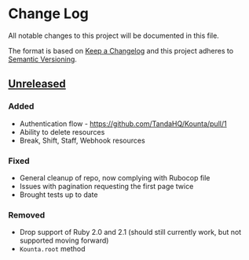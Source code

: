 # Change Log
All notable changes to this project will be documented in this file.

The format is based on [Keep a Changelog](http://keepachangelog.com/)
and this project adheres to [Semantic Versioning](http://semver.org/).

## [Unreleased]
### Added
- Authentication flow - https://github.com/TandaHQ/Kounta/pull/1
- Ability to delete resources
- Break, Shift, Staff, Webhook resources

### Fixed
- General cleanup of repo, now complying with Rubocop file
- Issues with pagination requesting the first page twice
- Brought tests up to date

### Removed
- Drop support of Ruby 2.0 and 2.1 (should still currently work, but not supported moving forward)
- `Kounta.root` method

[Unreleased]: https://github.com/TandaHQ/Kounta/compare/v0.1.7...HEAD
